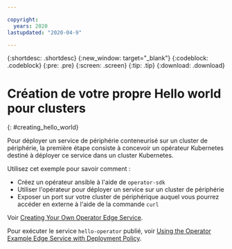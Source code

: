```yaml
---

copyright:
  years: 2020
lastupdated: "2020-04-9"

---
```


{:shortdesc: .shortdesc}
{:new_window: target="_blank"}
{:codeblock: .codeblock}
{:pre: .pre}
{:screen: .screen}
{:tip: .tip}
{:download: .download}

# Création de votre propre Hello world pour clusters
{: #creating_hello_world}

Pour déployer un service de périphérie conteneurisé sur un cluster de périphérie, la première étape consiste à concevoir un opérateur Kubernetes destiné à déployer ce service dans un cluster Kubernetes.

Utilisez cet exemple pour savoir comment :

* Créez un opérateur ansible à l'aide de `operator-sdk`
* Utiliser l'opérateur pour déployer un service sur un cluster de périphérie
* Exposer un port sur votre cluster de périphérique auquel vous pourrez accéder en externe à l'aide de la commande `curl`

Voir [Creating Your Own Operator Edge Service](https://github.com/open-horizon/examples/blob/v2.27/edge/services/hello-operator/CreateService.md#creating-your-own-operator-edge-service).

Pour exécuter le service `hello-operator` publié, voir [Using the Operator Example Edge Service with Deployment Policy](https://github.com/open-horizon/examples/tree/v2.27/edge/services/hello-operator#-using-the-operator-example-edge-service-with-deployment-policy).
